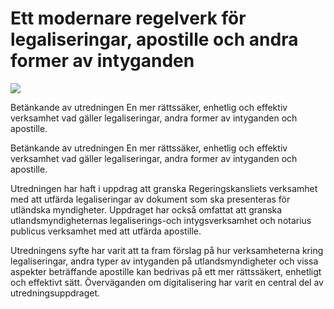# Ett modernare regelverk för legaliseringar, apostille och andra former av intyganden

![](/contentassets/f5e09acf88ac49088d1d77a690e2cfa4/sou202342-webb.jpg?width=150&quality=85)

Betänkande av utredningen En mer rättssäker, enhetlig och effektiv verksamhet vad gäller legaliseringar, andra former av intyganden och apostille.

Betänkande av utredningen En mer rättssäker, enhetlig och effektiv verksamhet vad gäller legaliseringar, andra former av intyganden och apostille.

Utredningen har haft i uppdrag att granska Regeringskansliets verksamhet med att utfärda legaliseringar av dokument som ska presenteras för utländska myndigheter. Uppdraget har också omfattat att granska utlandsmyndigheternas legaliserings-och intygsverksamhet och notarius publicus verksamhet med att utfärda apostille.

Utredningens syfte har varit att ta fram förslag på hur verksamheterna kring legaliseringar, andra typer av intyganden på utlandsmyndigheter och vissa aspekter beträffande apostille kan bedrivas på ett mer rättssäkert, enhetligt och effektivt sätt. Överväganden om digitalisering har varit en central del av utredningsuppdraget.
